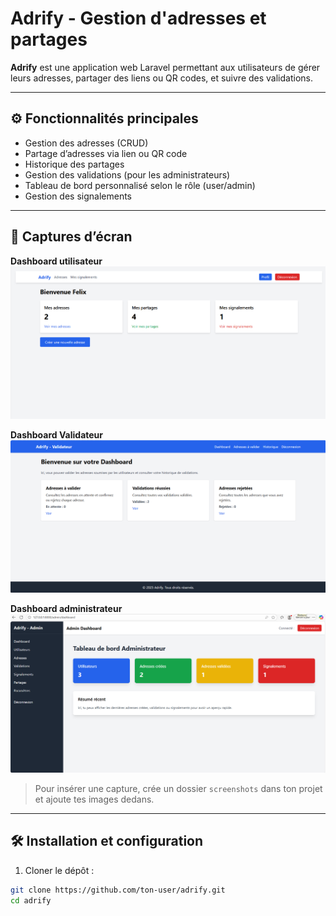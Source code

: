# Adrify - Gestion d'adresses et partages

**Adrify** est une application web Laravel permettant aux utilisateurs de gérer leurs adresses, partager des liens ou QR codes, et suivre des validations.  

---

## ⚙️ Fonctionnalités principales

- Gestion des adresses (CRUD)
- Partage d’adresses via lien ou QR code
- Historique des partages
- Gestion des validations (pour les administrateurs)
- Tableau de bord personnalisé selon le rôle (user/admin)
- Gestion des signalements

---

## 📸 Captures d’écran

**Dashboard utilisateur**  
![Dashboard utilisateur](screenshots/dashboard_user.png)

**Dashboard Validateur**  
![Partages](screenshots/dashboard_validator.png)

**Dashboard administrateur**  
![Dashboard admin](screenshots/dashboard_admin.png)

> Pour insérer une capture, crée un dossier `screenshots` dans ton projet et ajoute tes images dedans.

---

## 🛠 Installation et configuration

1. Cloner le dépôt :  
```bash
git clone https://github.com/ton-user/adrify.git
cd adrify
